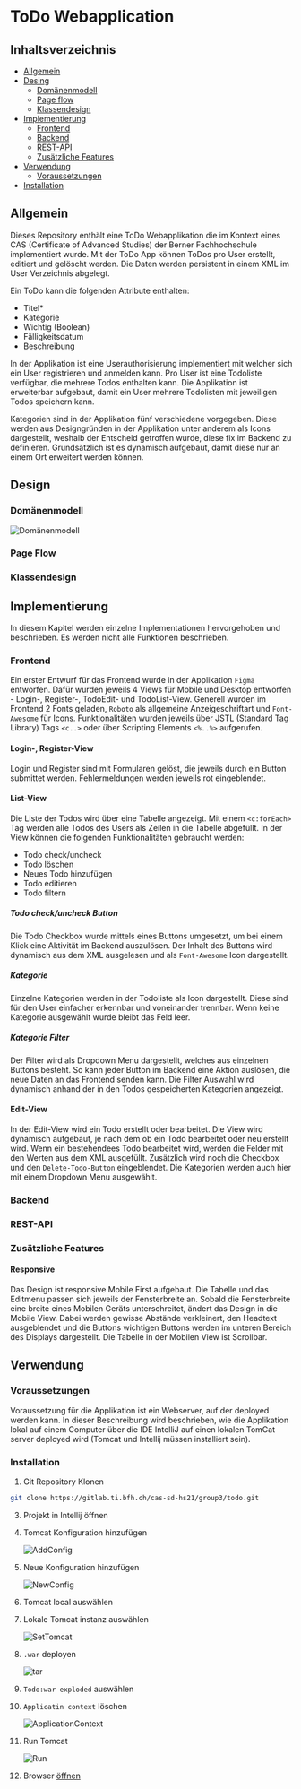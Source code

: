 # ToDo Webapplication

## Inhaltsverzeichnis

* [Allgemein](#allgemein)
* [Desing](#design)
  * [Domänenmodell](#domnenmodell)
  * [Page flow](#page-flow)
  * [Klassendesign](#klassendesign)
* [Implementierung](#implementierung)
  * [Frontend](#frontend)
  * [Backend](#backend)
  * [REST-API](#backend)
  * [Zusätzliche Features](#zustzliche-features)
* [Verwendung](#verwendung)
  * [Voraussetzungen](#voraussetzungen)
* [Installation](#installation)

## Allgemein

Dieses Repository enthält eine ToDo Webapplikation die im Kontext eines CAS (Certificate of Advanced Studies) der Berner Fachhochschule implementiert wurde.
Mit der ToDo App können ToDos pro User erstellt, editiert und gelöscht werden. Die Daten werden persistent in einem XML im User Verzeichnis abgelegt.

Ein ToDo kann die folgenden Attribute enthalten:
- Titel*
- Kategorie
- Wichtig (Boolean)
- Fälligkeitsdatum
- Beschreibung

In der Applikation ist eine Userauthorisierung implementiert mit welcher sich ein User registrieren und anmelden kann.
Pro User ist eine Todoliste verfügbar, die mehrere Todos enthalten kann. Die Applikation ist erweiterbar aufgebaut, damit ein User mehrere Todolisten mit jeweiligen Todos speichern kann.

Kategorien sind in der Applikation fünf verschiedene vorgegeben. 
Diese werden aus Designgründen in der Applikation unter anderem als Icons dargestellt, weshalb der Entscheid getroffen wurde, diese fix im Backend zu definieren.
Grundsätzlich ist es dynamisch aufgebaut, damit diese nur an einem Ort erweitert werden können.

## Design

### Domänenmodell

![Domänenmodell](.images/ApplicationModel_v02.drawio.png)

### Page Flow

### Klassendesign

## Implementierung

In diesem Kapitel werden einzelne Implementationen hervorgehoben und beschrieben. Es werden nicht alle Funktionen beschrieben.

### Frontend

Ein erster Entwurf für das Frontend wurde in der Applikation `Figma` entworfen. Dafür wurden jeweils 4 Views für Mobile und Desktop entworfen - Login-, Register-, TodoEdit- und TodoList-View.
Generell wurden im Frontend 2 Fonts geladen, `Roboto` als allgemeine Anzeigeschriftart und `Font-Awesome` für Icons. Funktionalitäten wurden jeweils über JSTL (Standard Tag Library) Tags `<c..>` oder über Scripting Elements `<%..%>` aufgerufen.  

#### Login-, Register-View

Login und Register sind mit Formularen gelöst, die jeweils durch ein Button submittet werden. Fehlermeldungen werden jeweils rot eingeblendet.

#### List-View

Die Liste der Todos wird über eine Tabelle angezeigt. Mit einem `<c:forEach>` Tag werden alle Todos des Users als Zeilen in die Tabelle abgefüllt.
In der View können die folgenden Funktionalitäten gebraucht werden:
- Todo check/uncheck
- Todo löschen
- Neues Todo hinzufügen
- Todo editieren
- Todo filtern

##### Todo check/uncheck Button

Die Todo Checkbox wurde mittels eines Buttons umgesetzt, um bei einem Klick eine Aktivität im Backend auszulösen. 
Der Inhalt des Buttons wird dynamisch aus dem XML ausgelesen und als `Font-Awesome` Icon dargestellt. 

##### Kategorie

Einzelne Kategorien werden in der Todoliste als Icon dargestellt. Diese sind für den User einfacher erkennbar und voneinander trennbar. Wenn keine Kategorie ausgewählt wurde bleibt das Feld leer.

##### Kategorie Filter

Der Filter wird als Dropdown Menu dargestellt, welches aus einzelnen Buttons besteht. So kann jeder Button im Backend eine Aktion auslösen, die neue Daten an das Frontend senden kann.
Die Filter Auswahl wird dynamisch anhand der in den Todos gespeicherten Kategorien angezeigt.

#### Edit-View

In der Edit-View wird ein Todo erstellt oder bearbeitet. Die View wird dynamisch aufgebaut, je nach dem ob ein Todo bearbeitet oder neu erstellt wird.
Wenn ein bestehendees Todo bearbeitet wird, werden die Felder mit den Werten aus dem XML ausgefüllt. Zusätzlich wird noch die Checkbox und den `Delete-Todo-Button` eingeblendet. Die Kategorien werden auch hier mit einem Dropdown Menu ausgewählt.

### Backend

### REST-API



### Zusätzliche Features

#### Responsive

Das Design ist responsive Mobile First aufgebaut. Die Tabelle und das Editmenu passen sich jeweils der Fensterbreite an.
Sobald die Fensterbreite eine breite eines Mobilen Geräts unterschreitet, ändert das Design in die Mobile View.
Dabei werden gewisse Abstände verkleinert, den Headtext ausgeblendet und die Buttons wichtigen Buttons werden im unteren Bereich des Displays dargestellt.
Die Tabelle in der Mobilen View ist Scrollbar.

## Verwendung

### Voraussetzungen

Voraussetzung für die Applikation ist ein Webserver, auf der deployed werden kann. 
In dieser Beschreibung wird beschrieben, wie die Applikation lokal auf einem Computer über die IDE IntelliJ auf einen lokalen TomCat server deployed wird (Tomcat und Intellij müssen installiert sein).

### Installation

1. Git Repository Klonen
```sh
git clone https://gitlab.ti.bfh.ch/cas-sd-hs21/group3/todo.git
```
3. Projekt in Intellij öffnen

4. Tomcat Konfiguration hinzufügen

   ![AddConfig](.images/add_config.png)
5. Neue Konfiguration hinzufügen

    ![NewConfig](.images/add_new.png)
6. Tomcat local auswählen
7. Lokale Tomcat instanz auswählen
   
    ![SetTomcat](.images/set_local_tomcat.png)
8. `.war` deployen

   ![tar](.images/deploymend.png)
9. `Todo:war exploded` auswählen
10. `Applicatin context` löschen

    ![ApplicationContext](.images/context.png)
11. Run Tomcat

    ![Run](.images/run.png)
12. Browser [öffnen](http://localhost:8080/)

